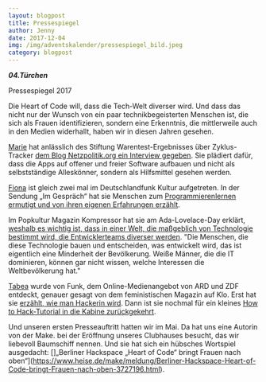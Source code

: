 ```yaml
---
layout: blogpost
title: Pressespiegel
author: Jenny
date: 2017-12-04
img: /img/adventskalender/pressespiegel_bild.jpeg
category: blogpost
---
```


***04.Türchen***

Pressespiegel 2017


Die Heart of Code will, dass die Tech-Welt diverser wird. Und dass das nicht nur der Wunsch von ein paar technikbegeisterten Menschen ist, die sich als Frauen identifizieren, sondern eine Erkenntnis, die mittlerweile auch in den Medien widerhallt, haben wir in diesen Jahren gesehen.

[Marie](https://twitter.com/lila_luca) hat anlässlich des Stiftung Warentest-Ergebnisses über Zyklus-Tracker [dem Blog Netzpolitik.org ein Interview gegeben](https://netzpolitik.org/2017/interview-ueber-period-tracking-wir-brauchen-zyklus-apps-mit-freier-und-offener-software/). Sie plädiert dafür, dass die Apps auf offener und freier Software aufbauen und nicht als selbstständige Alleskönner, sondern als Hilfsmittel gesehen werden.

[Fiona](https://twitter.com/Fotografiona) ist gleich zwei mal im Deutschlandfunk Kultur aufgetreten. In der Sendung „Im Gespräch“ hat sie Menschen zum [Programmierenlernen ermutigt und von ihren eigenen Erfahrungen erzählt](http://www.deutschlandfunkkultur.de/bloggerin-fiona-krakenbuerger-selbstbewusst-unter-hacker.970.de.html?dram:article_id=376139).

Im Popkultur Magazin Kompressor hat sie am Ada-Lovelace-Day erklärt, [weshalb es wichtig ist, dass in einer Welt, die maßgeblich von Technologie bestimmt wird, die Entwicklerteams diverser werden](http://www.deutschlandfunkkultur.de/ada-lovelace-day-wie-wird-die-technikwelt-diverser.2156.de.html?dram:article_id=397891).
"Die Menschen, die diese Technologie bauen und entscheiden, was entwickelt wird, das ist eigentlich eine Minderheit der Bevölkerung. Weiße Männer, die die IT dominieren, können gar nicht wissen, welche Interessen die Weltbevölkerung hat."

[Tabea](https://twitter.com/einhorntee) wurde von Funk, dem Online-Medienangebot von ARD und ZDF entdeckt, genauer gesagt von dem feministischen Magazin auf Klo. Erst hat sie [erzählt, wie man Hackerin wird](https://www.youtube.com/watch?v=bVX-adEuE-Y). Dann ist sie nochmal für ein kleines [How to Hack-Tutorial in die Kabine zurückgekehrt](https://www.youtube.com/watch?v=aR3MdKMrZ6Y).

Und unseren ersten Presseauftritt hatten wir im Mai. Da hat uns eine Autorin von der Make. bei der Eröffnung unseres Clubhauses besucht, das wir liebevoll Baumschiff nennen. Und sie hat sich ein hübsches Wortspiel ausgedacht: []„Berliner Hackspace „Heart of Code“ bringt Frauen nach oben“](https://www.heise.de/make/meldung/Berliner-Hackspace-Heart-of-Code-bringt-Frauen-nach-oben-3727196.html).
